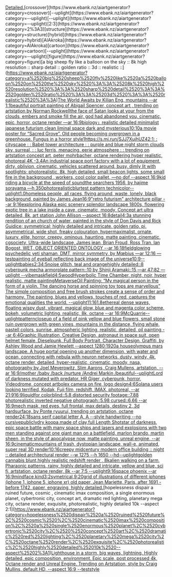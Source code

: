 [Detailed.](https://www.ebank.nz/aiartgenerator?category=Detailed.)[crossover](https://www.ebank.nz/aiartgenerator?category=crossover)[--uplight](https://www.ebank.nz/aiartgenerator?category=--uplight)[--uplight](https://www.ebank.nz/aiartgenerator?category=--uplight)[2:3](https://www.ebank.nz/aiartgenerator?category=2%3A3)[structure](https://www.ebank.nz/aiartgenerator?category=structure)[hybrid](https://www.ebank.nz/aiartgenerator?category=hybrid)[AlAkroka](https://www.ebank.nz/aiartgenerator?category=AlAkroka)[cartoon](https://www.ebank.nz/aiartgenerator?category=cartoon)[--uplight](https://www.ebank.nz/aiartgenerator?category=--uplight)[figure](https://www.ebank.nz/aiartgenerator?category=figure)[a big sheep fly like a balloon on the sky :: 8k high resolution :: sharp detail :: golden ratio :: 3d :: realistic ::](https://www.ebank.nz/aiartgenerator?category=a%2520big%2520sheep%2520fly%2520like%2520a%2520balloon%2520on%2520the%2520sky%2520%3A%3A%25208k%2520high%2520resolution%2520%3A%3A%2520sharp%2520detail%2520%3A%3A%2520golden%2520ratio%2520%3A%3A%25203d%2520%3A%3A%2520realistic%2520%3A%3A)[The World Awaits by Kilian Eng, mountains --ar 1:1](https://www.ebank.nz/aiartgenerator?category=The%2520World%2520Awaits%2520by%2520Kilian%2520Eng%2C%2520mountains%2520--ar%25201%3A1)[beautiful portrait painting of Abigail Spencer, concept art , trending on artstation by Norman Rockwell](https://www.ebank.nz/aiartgenerator?category=beautiful%2520portrait%2520painting%2520of%2520Abigail%2520Spencer%2C%2520concept%2520art%2520%2C%2520trending%2520on%2520artstation%2520by%2520Norman%2520Rockwell)[the face of Satan looks at your from the clouds, embers and smoke fill the air, god had abandoned you, cinematic, epic, horror, octane render —ar 16:9](https://www.ebank.nz/aiartgenerator?category=the%2520face%2520of%2520Satan%2520looks%2520at%2520your%2520from%2520the%2520clouds%2C%2520embers%2520and%2520smoke%2520fill%2520the%2520air%2C%2520god%2520had%2520abandoned%2520you%2C%2520cinematic%2C%2520epic%2C%2520horror%2C%2520octane%2520render%2520%E2%80%94ar%252016%3A9)[biology」](https://www.ebank.nz/aiartgenerator?category=biology%E3%80%8D)[realistic detailed minimalist japanese futurism clean liminal space dark and mysterious](https://www.ebank.nz/aiartgenerator?category=realistic%2520detailed%2520minimalist%2520japanese%2520futurism%2520clean%2520liminal%2520space%2520dark%2520and%2520mysterious)[10:10](https://www.ebank.nz/aiartgenerator?category=10%3A10)[a movie poster for “Sacred Grove”. Old people becoming overgrown in a greenhouse. Fungus in a horror style](https://www.ebank.nz/aiartgenerator?category=a%2520movie%2520poster%2520for%2520%E2%80%9CSacred%2520Grove%E2%80%9D.%2520Old%2520people%2520becoming%2520overgrown%2520in%2520a%2520greenhouse.%2520Fungus%2520in%2520a%2520horror%2520style)[1](https://www.ebank.nz/aiartgenerator?category=1)[<https://s.mj.run/SJJ7XujhUZ4>](https://www.ebank.nz/aiartgenerator?category=%3Chttps%3A//s.mj.run/SJJ7XujhUZ4%3E)[2:1](https://www.ebank.nz/aiartgenerator?category=2%3A1)[: : cityscape : : Babel tower architecture : : purple and blue night storm clouds sky, surreal, : : luc ferris, menacing, eerie atmosphere : : trending on artstation concept art, peter mohrbacher, octane rendering hyper realistic, photoreal 4K -](https://www.ebank.nz/aiartgenerator?category=%3A%2520%3A%2520cityscape%2520%3A%2520%3A%2520Babel%2520tower%2520architecture%2520%3A%2520%3A%2520purple%2520and%2520blue%2520night%2520storm%2520clouds%2520sky%2C%2520surreal%2C%2520%3A%2520%3A%2520luc%2520ferris%2C%2520menacing%2C%2520eerie%2520atmosphere%2520%3A%2520%3A%2520trending%2520on%2520artstation%2520concept%2520art%2C%2520peter%2520mohrbacher%2C%2520octane%2520rendering%2520hyper%2520realistic%2C%2520photoreal%25204K%2520-)[3.4](https://www.ebank.nz/aiartgenerator?category=3.4)[An industrial space port factory with a lot of equipment, dirty, oblivion, cinematic,  vehicles scattered around,  busy, dimly lit with spotlights; photorealistic, 8k, high detailed, small beacon lights, some small fire in the background , workers, cool color pallet, —no dof --aspect 16:9](https://www.ebank.nz/aiartgenerator?category=An%2520industrial%2520space%2520port%2520factory%2520with%2520a%2520lot%2520of%2520equipment%2C%2520dirty%2C%2520oblivion%2C%2520cinematic%2C%2520%2520vehicles%2520scattered%2520around%2C%2520%2520busy%2C%2520dimly%2520lit%2520with%2520spotlights%3B%2520photorealistic%2C%25208k%2C%2520high%2520detailed%2C%2520small%2520beacon%2520lights%2C%2520some%2520small%2520fire%2520in%2520the%2520background%2520%2C%2520workers%2C%2520cool%2520color%2520pallet%2C%2520%E2%80%94no%2520dof%2520--aspect%252016%3A9)[kid riding a bicycle at the speed of sound](https://www.ebank.nz/aiartgenerator?category=kid%2520riding%2520a%2520bicycle%2520at%2520the%2520speed%2520of%2520sound)[the searchers 1956, by hajime sorayama —h 350](https://www.ebank.nz/aiartgenerator?category=the%2520searchers%25201956%2C%2520by%2520hajime%2520sorayama%2520%E2%80%94h%2520350)[photorealistic](https://www.ebank.nz/aiartgenerator?category=photorealistic)[blur](https://www.ebank.nz/aiartgenerator?category=blur)[test pattern technicolor](https://www.ebank.nz/aiartgenerator?category=test%2520pattern%2520technicolor)[--uplight](https://www.ebank.nz/aiartgenerator?category=--uplight)[1.0](https://www.ebank.nz/aiartgenerator?category=1.0)[homeless people, all races, flying around, waste, lonely, black background, painted by James Jean](https://www.ebank.nz/aiartgenerator?category=homeless%2520people%2C%2520all%2520races%2C%2520flying%2520around%2C%2520waste%2C%2520lonely%2C%2520black%2520background%2C%2520painted%2520by%2520James%2520Jean)[16:9](https://www.ebank.nz/aiartgenerator?category=16%3A9)["retro futurism" architecture pillar --ar 9:16](https://www.ebank.nz/aiartgenerator?category=%22retro%2520futurism%22%2520architecture%2520pillar%2520--ar%25209%3A16)[exploring Alaska epic scenery splendor landscape 1800s, flowering exotic tree in a lake inside a cave, cinematic, moody, Concept art ultra detailed, 8k, art station John Allison  --aspect 16:8](https://www.ebank.nz/aiartgenerator?category=exploring%2520Alaska%2520epic%2520scenery%2520splendor%2520landscape%25201800s%2C%2520flowering%2520exotic%2520tree%2520in%2520a%2520lake%2520inside%2520a%2520cave%2C%2520cinematic%2C%2520moody%2C%2520Concept%2520art%2520ultra%2520detailed%2C%25208k%2C%2520art%2520station%2520John%2520Allison%2520%2520--aspect%252016%3A8)[detail](https://www.ebank.nz/aiartgenerator?category=detail)[4:3](https://www.ebank.nz/aiartgenerator?category=4%3A3)[a stunning rendition of an church of water, painted in the style of Don Davis and Rick Guidice; symmetrical; highly detailed and intricate, golden ratio, pi, asymmetrical, wide shot, freaky colouration, hypermaximalist, ornate, luxury, elite, horror, creepy, ominous, haunting, matte painting, cinematic, cgsociety, Ultra-wide landscape, James jean, Brian Froud, Ross Tran, Ian Bogost, WET, OBJECT ORIENTED ONTOLOGY --ar 16:18](https://www.ebank.nz/aiartgenerator?category=a%2520stunning%2520rendition%2520of%2520an%2520church%2520of%2520water%2C%2520painted%2520in%2520the%2520style%2520of%2520Don%2520Davis%2520and%2520Rick%2520Guidice%3B%2520symmetrical%3B%2520highly%2520detailed%2520and%2520intricate%2C%2520golden%2520ratio%2C%2520pi%2C%2520asymmetrical%2C%2520wide%2520shot%2C%2520freaky%2520colouration%2C%2520hypermaximalist%2C%2520ornate%2C%2520luxury%2C%2520elite%2C%2520horror%2C%2520creepy%2C%2520ominous%2C%2520haunting%2C%2520matte%2520painting%2C%2520cinematic%2C%2520cgsociety%2C%2520Ultra-wide%2520landscape%2C%2520James%2520jean%2C%2520Brian%2520Froud%2C%2520Ross%2520Tran%2C%2520Ian%2520Bogost%2C%2520WET%2C%2520OBJECT%2520ORIENTED%2520ONTOLOGY%2520--ar%252016%3A18)[field](https://www.ebank.nz/aiartgenerator?category=field)[glowing psychedelic yeti shaman, DMT, mirror symmetry, by Mœbius —ar 12:16 —test](https://www.ebank.nz/aiartgenerator?category=glowing%2520psychedelic%2520yeti%2520shaman%2C%2520DMT%2C%2520mirror%2520symmetry%2C%2520by%2520M%C5%93bius%2520%E2%80%94ar%252012%3A16%2520%E2%80%94test)[painting of eyeball reflecting back image of the universe](https://www.ebank.nz/aiartgenerator?category=painting%2520of%2520eyeball%2520reflecting%2520back%2520image%2520of%2520the%2520universe)[10:9](https://www.ebank.nz/aiartgenerator?category=10%3A9)[--uplight](https://www.ebank.nz/aiartgenerator?category=--uplight)[babies](https://www.ebank.nz/aiartgenerator?category=babies)[2:3](https://www.ebank.nz/aiartgenerator?category=2%3A3)[4:5](https://www.ebank.nz/aiartgenerator?category=4%3A5)[noise glitch, teal and orange](https://www.ebank.nz/aiartgenerator?category=noise%2520glitch%2C%2520teal%2520and%2520orange)[highly detailed::8 cyberpunk mecha armorplate pattern::10 by Shinji Aramaki::15 —ar 47:82 —uplight --vibe](https://www.ebank.nz/aiartgenerator?category=highly%2520detailed%3A%3A8%2520cyberpunk%2520mecha%2520armorplate%2520pattern%3A%3A10%2520by%2520Shinji%2520Aramaki%3A%3A15%2520%E2%80%94ar%252047%3A82%2520%E2%80%94uplight%2520--vibe)[mask](https://www.ebank.nz/aiartgenerator?category=mask)[field](https://www.ebank.nz/aiartgenerator?category=field)[4:5](https://www.ebank.nz/aiartgenerator?category=4%3A5)[wood](https://www.ebank.nz/aiartgenerator?category=wood)[Hyperbolic Time Chamber, night, noir, hyper realistic, matte painting](https://www.ebank.nz/aiartgenerator?category=Hyperbolic%2520Time%2520Chamber%2C%2520night%2C%2520noir%2C%2520hyper%2520realistic%2C%2520matte%2520painting)[Metaverse](https://www.ebank.nz/aiartgenerator?category=Metaverse)[Oil Painting: “My magical person in the form of a violin. The dancing horse and spinning toy tops are marvellous” The simple composition and free brush strokes create a sense of order and harmony. The painting, blues and yellows, touches of red, captures the emotional qualities the world. --uplight](https://www.ebank.nz/aiartgenerator?category=Oil%2520Painting%3A%2520%E2%80%9CMy%2520magical%2520person%2520in%2520the%2520form%2520of%2520a%2520violin.%2520The%2520dancing%2520horse%2520and%2520spinning%2520toy%2520tops%2520are%2520marvellous%E2%80%9D%2520The%2520simple%2520composition%2520and%2520free%2520brush%2520strokes%2520create%2520a%2520sense%2520of%2520order%2520and%2520harmony.%2520The%2520painting%2C%2520blues%2520and%2520yellows%2C%2520touches%2520of%2520red%2C%2520captures%2520the%2520emotional%2520qualities%2520the%2520world.%2520--uplight)[11:16](https://www.ebank.nz/aiartgenerator?category=11%3A16)[1.8](https://www.ebank.nz/aiartgenerator?category=1.8)[ethereal dense waves, floating wispy dust, vibrant, magical glow, blue and magenta color scheme, bokeh, volumetric lighting, realistic, 8k, octane --ar 16:9](https://www.ebank.nz/aiartgenerator?category=ethereal%2520dense%2520waves%2C%2520floating%2520wispy%2520dust%2C%2520vibrant%2C%2520magical%2520glow%2C%2520blue%2520and%2520magenta%2520color%2520scheme%2C%2520bokeh%2C%2520volumetric%2520lighting%2C%2520realistic%2C%25208k%2C%2520octane%2520--ar%252016%3A9)[McQuarrie](https://www.ebank.nz/aiartgenerator?category=McQuarrie)[--uplight](https://www.ebank.nz/aiartgenerator?category=--uplight)[pattern](https://www.ebank.nz/aiartgenerator?category=pattern)[closeup of a field of pink yellow and blue flowers, small stone ruin overgrown with green vines, mountains in the distance, flying whale, pastell colors, sunrise, atmospheric lighting, realistic, detailed, oil painting --ar 6:4](https://www.ebank.nz/aiartgenerator?category=closeup%2520of%2520a%2520field%2520of%2520pink%2520yellow%2520and%2520blue%2520flowers%2C%2520small%2520stone%2520ruin%2520overgrown%2520with%2520green%2520vines%2C%2520mountains%2520in%2520the%2520distance%2C%2520flying%2520whale%2C%2520pastell%2520colors%2C%2520sunrise%2C%2520atmospheric%2520lighting%2C%2520realistic%2C%2520detailed%2C%2520oil%2520painting%2520--ar%25206%3A4)[Graphic Illustration, Creative Design, astronaut in space suit, open helmet female, Dieselpunk, Full Body Portrait, Character Design, Graffiti, by Ashley Wood and Jamie Hewlett --aspect 1280:1920](https://www.ebank.nz/aiartgenerator?category=Graphic%2520Illustration%2C%2520Creative%2520Design%2C%2520astronaut%2520in%2520space%2520suit%2C%2520open%2520helmet%2520female%2C%2520Dieselpunk%2C%2520Full%2520Body%2520Portrait%2C%2520Character%2520Design%2C%2520Graffiti%2C%2520by%2520Ashley%2520Wood%2520and%2520Jamie%2520Hewlett%2520--aspect%25201280%3A1920)[a house](https://www.ebank.nz/aiartgenerator?category=a%2520house)[olympus mars landscape. A huge portal opening up another dimension, with water and ocean, connecting with nebula with neuron networks, dusty, windy, 4k, octane render, detailed, hyper-realistic, cinematic, moody, nasa, photography by Joel Meyerowitz, Slim Aarons, Craig Mullens, artstation, --ar 16:9](https://www.ebank.nz/aiartgenerator?category=olympus%2520mars%2520landscape.%2520A%2520huge%2520portal%2520opening%2520up%2520another%2520dimension%2C%2520with%2520water%2520and%2520ocean%2C%2520connecting%2520with%2520nebula%2520with%2520neuron%2520networks%2C%2520dusty%2C%2520windy%2C%25204k%2C%2520octane%2520render%2C%2520detailed%2C%2520hyper-realistic%2C%2520cinematic%2C%2520moody%2C%2520nasa%2C%2520photography%2520by%2520Joel%2520Meyerowitz%2C%2520Slim%2520Aarons%2C%2520Craig%2520Mullens%2C%2520artstation%2C%2520--ar%252016%3A9)[/mother /baby /back /nurture  /Andrei Markin /beautiful](https://www.ebank.nz/aiartgenerator?category=/mother%2520/baby%2520/back%2520/nurture%2520%2520/Andrei%2520Markin%2520/beautiful)[--uplight](https://www.ebank.nz/aiartgenerator?category=--uplight)[Lord of darkness mutated with predator. HR Giger, cyberpunk, horror, Videodrome, concept art](https://www.ebank.nz/aiartgenerator?category=Lord%2520of%2520darkness%2520mutated%2520with%2520predator.%2520HR%2520Giger%2C%2520cyberpunk%2C%2520horror%2C%2520Videodrome%2C%2520concept%2520art)[bolex camera on fire, logo design](https://www.ebank.nz/aiartgenerator?category=bolex%2520camera%2520on%2520fire%2C%2520logo%2520design)[4:6](https://www.ebank.nz/aiartgenerator?category=4%3A6)[Solana users looking terrified, Kodak, Fuji film, redshift, IMAX, photoreal, --ar 21:9](https://www.ebank.nz/aiartgenerator?category=Solana%2520users%2520looking%2520terrified%2C%2520Kodak%2C%2520Fuji%2520film%2C%2520redshift%2C%2520IMAX%2C%2520photoreal%2C%2520--ar%252021%3A9)[16:9](https://www.ebank.nz/aiartgenerator?category=16%3A9)[liquid](https://www.ebank.nz/aiartgenerator?category=liquid)[for colorblind::5.8 distorted security footage::7.88 photorealistic inverted negative photograph::5.98 cursed::6.66 --ar 16:9](https://www.ebank.nz/aiartgenerator?category=for%2520colorblind%3A%3A5.8%2520distorted%2520security%2520footage%3A%3A7.88%2520photorealistic%2520inverted%2520negative%2520photograph%3A%3A5.98%2520cursed%3A%3A6.66%2520--ar%252016%3A9)[mech mask, red eyes, full frontal, max details, destiny 2, 3d hardsurface, by Ponte ryuurui, trending on artstation, octane render](https://www.ebank.nz/aiartgenerator?category=mech%2520mask%2C%2520red%2520eyes%2C%2520full%2520frontal%2C%2520max%2520details%2C%2520destiny%25202%2C%25203d%2520hardsurface%2C%2520by%2520Ponte%2520ryuurui%2C%2520trending%2520on%2520artstation%2C%2520octane%2520render)[24:18](https://www.ebank.nz/aiartgenerator?category=24%3A18)[sans serif capital letter A, A --style handwriting --no cursive](https://www.ebank.nz/aiartgenerator?category=sans%2520serif%2520capital%2520letter%2520A%2C%2520A%2520--style%2520handwriting%2520--no%2520cursive)[publicly](https://www.ebank.nz/aiartgenerator?category=publicly)[dry koopa,made of clay,full Length Shot](https://www.ebank.nz/aiartgenerator?category=dry%2520koopa%2Cmade%2520of%2520clay%2Cfull%2520Length%2520Shot)[star of darkness, epic space battle with many space ships and lasers and explosions  with two men standing against one giant man on a battlefield, marlon brando, martin sheen, in the style of apocalypse now, matte painting, unreal engine, --ar 16:9](https://www.ebank.nz/aiartgenerator?category=star%2520of%2520darkness%2C%2520epic%2520space%2520battle%2520with%2520many%2520space%2520ships%2520and%2520lasers%2520and%2520explosions%2520%2520with%2520two%2520men%2520standing%2520against%2520one%2520giant%2520man%2520on%2520a%2520battlefield%2C%2520marlon%2520brando%2C%2520martin%2520sheen%2C%2520in%2520the%2520style%2520of%2520apocalypse%2520now%2C%2520matte%2520painting%2C%2520unreal%2520engine%2C%2520--ar%252016%3A9)[cinematic](https://www.ebank.nz/aiartgenerator?category=cinematic)[mountains of trash, dystopian landscape, wall-e, animated, super real 3D render](https://www.ebank.nz/aiartgenerator?category=mountains%2520of%2520trash%2C%2520dystopian%2520landscape%2C%2520wall-e%2C%2520animated%2C%2520super%2520real%25203D%2520render)[10:16](https://www.ebank.nz/aiartgenerator?category=10%3A16)[creepy midcentury modern office building :: night :: detailed architectural render --w 1275 --h 1650 --hd](https://www.ebank.nz/aiartgenerator?category=creepy%2520midcentury%2520modern%2520office%2520building%2520%3A%3A%2520night%2520%3A%3A%2520detailed%2520architectural%2520render%2520--w%25201275%2520--h%25201650%2520--hd)[--uplight](https://www.ebank.nz/aiartgenerator?category=--uplight)[golden cannabis blunt,highly realistic redshift render , 8k](https://www.ebank.nz/aiartgenerator?category=golden%2520cannabis%2520blunt%2Chighly%2520realistic%2520redshift%2520render%2520%2C%25208k)[alien walking on a farm, Pharaonic patterns, rainy, highly detailed and intricate, yellow and blue, sci fi, artstation, octane render, 8k --ar 7:5 --uplight](https://www.ebank.nz/aiartgenerator?category=alien%2520walking%2520on%2520a%2520farm%2C%2520Pharaonic%2520patterns%2C%2520rainy%2C%2520highly%2520detailed%2520and%2520intricate%2C%2520yellow%2520and%2520blue%2C%2520sci%2520fi%2C%2520artstation%2C%2520octane%2520render%2C%25208k%2520--ar%25207%3A5%2520--uplight)[](https://www.ebank.nz/aiartgenerator?category=)[9:16](https://www.ebank.nz/aiartgenerator?category=9%3A16)[space phoenix --ar 16:9](https://www.ebank.nz/aiartgenerator?category=space%2520phoenix%2520--ar%252016%3A9)[mind](https://www.ebank.nz/aiartgenerator?category=mind)[face,kind](https://www.ebank.nz/aiartgenerator?category=face%2Ckind)[3:2](https://www.ebank.nz/aiartgenerator?category=3%3A2)[symetrical,](https://www.ebank.nz/aiartgenerator?category=symetrical%2C)[9:20](https://www.ebank.nz/aiartgenerator?category=9%3A20)[grid of illustrations of different iphones (iphone 1, iphone 5, iphone xr) old paper, Jean Mariette, Paris, after 1691 - before 1742, paper, engraving, highly detailed.](https://www.ebank.nz/aiartgenerator?category=grid%2520of%2520illustrations%2520of%2520different%2520iphones%2520%28iphone%25201%2C%2520iphone%25205%2C%2520iphone%2520xr%29%2520old%2520paper%2C%2520Jean%2520Mariette%2C%2520Paris%2C%2520after%25201691%2520-%2520before%25201742%2C%2520paper%2C%2520engraving%2C%2520highly%2520detailed.)[hopelessness dispair a ruined future, cosmic , cinematic imax composition, a single enormous planet, cybertronic city,  concept art, dramatic red lighting, planetary mega city, octane render, exquisite, photorealistic, highly detailed 10k --aspect 2:1](https://www.ebank.nz/aiartgenerator?category=hopelessness%2520dispair%2520a%2520ruined%2520future%2C%2520cosmic%2520%2C%2520cinematic%2520imax%2520composition%2C%2520a%2520single%2520enormous%2520planet%2C%2520cybertronic%2520city%2C%2520%2520concept%2520art%2C%2520dramatic%2520red%2520lighting%2C%2520planetary%2520mega%2520city%2C%2520octane%2520render%2C%2520exquisite%2C%2520photorealistic%2C%2520highly%2520detailed%252010k%2520--aspect%25202%3A1)[Lighthouse in a storm, big waves, lightning. Highly detailed, epic composition, environment. Epic scale, post processed 4k, Octane render and Unreal Engine. Trending on Artstation, style by Craig Mullins, default HD, --aspect 16:9 --test](https://www.ebank.nz/aiartgenerator?category=Lighthouse%2520in%2520a%2520storm%2C%2520big%2520waves%2C%2520lightning.%2520Highly%2520detailed%2C%2520epic%2520composition%2C%2520environment.%2520Epic%2520scale%2C%2520post%2520processed%25204k%2C%2520Octane%2520render%2520and%2520Unreal%2520Engine.%2520Trending%2520on%2520Artstation%2C%2520style%2520by%2520Craig%2520Mullins%2C%2520default%2520HD%2C%2520--aspect%252016%3A9%2520--test)[style](https://www.ebank.nz/aiartgenerator?category=style)